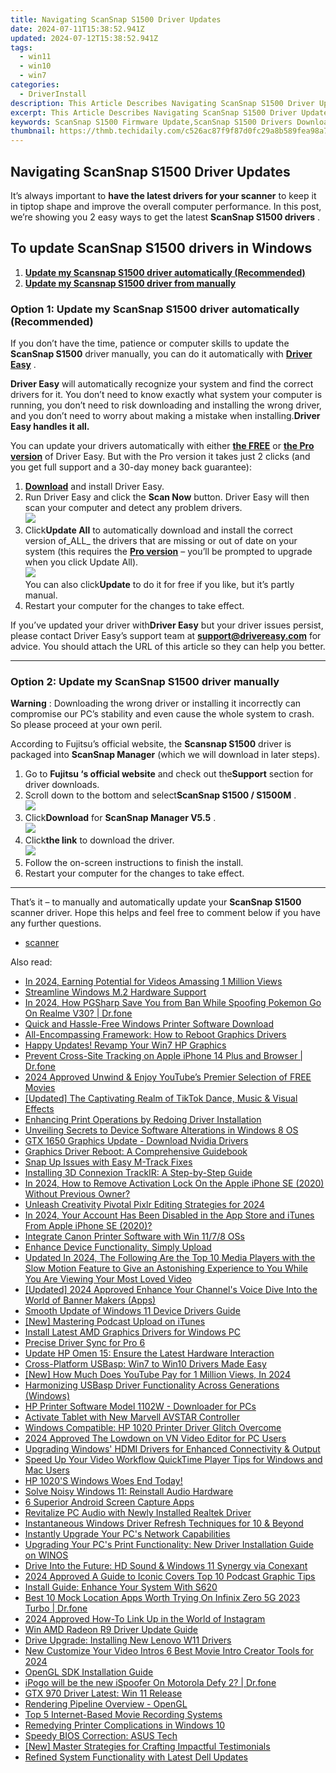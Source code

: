 ```yaml
---
title: Navigating ScanSnap S1500 Driver Updates
date: 2024-07-11T15:38:52.941Z
updated: 2024-07-12T15:38:52.941Z
tags:
  - win11
  - win10
  - win7
categories:
  - DriverInstall
description: This Article Describes Navigating ScanSnap S1500 Driver Updates
excerpt: This Article Describes Navigating ScanSnap S1500 Driver Updates
keywords: ScanSnap S1500 Firmware Update,ScanSnap S1500 Drivers Download,Title,ScanSnap S1500 Drivers Compatibility Guide,ScanSnap S1500 Driver Update Instructions,ScanSnap S1500 Drivers Support & Updates,ScanSnap S1500 2023 Driver Update Guide
thumbnail: https://thmb.techidaily.com/c526ac87f9f87d0fc29a8b589fea98a72d504302296a8e604ba200e55b8a3fda.jpg
---
```


## Navigating ScanSnap S1500 Driver Updates

It’s always important to **have the latest drivers for your scanner**  to keep it in tiptop shape and improve the overall computer performance. In this post, we’re showing you 2 easy ways to get the latest **ScanSnap S1500 drivers** .

## To update **ScanSnap S1500 drivers in Windows**

1. **[Update my Scansnap S1500 driver automatically (Recommended)](#O1)**
2. **[Update my Scansnap S1500 driver from manually](#O2)**

### Option 1: Update my ScanSnap S1500 driver automatically (Recommended)

 If you don’t have the time, patience or computer skills to update the **ScanSnap S1500**  driver manually, you can do it automatically with **[Driver Easy](https://tools.techidaily.com/drivereasy/download/)**  .

**Driver Easy**   will automatically recognize your system and find the correct drivers for it. You don’t need to know exactly what system your computer is running, you don’t need to risk downloading and installing the wrong driver, and you don’t need to worry about making a mistake when installing.**Driver Easy handles it all.**

 You can update your drivers automatically with either **[the FREE](https://tools.techidaily.com/drivereasy/download/)**  or **[the Pro version](https://tools.techidaily.com/drivereasy/download/)**  of Driver Easy. But with the Pro version it takes just 2 clicks (and you get full support and a 30-day money back guarantee):

1. **[Download](https://tools.techidaily.com/drivereasy/download/)**   and install Driver Easy.
2. Run Driver Easy and click the **Scan Now** button. Driver Easy will then scan your computer and detect any problem drivers.  
![](https://images.drivereasy.com/wp-content/uploads/2018/07/img_5b3f177eac7b8.jpg)
3. Click**Update All** to automatically download and install the correct version of_ALL_ the drivers that are missing or out of date on your system (this requires the [**Pro version**](https://tools.techidaily.com/drivereasy/download/) – you’ll be prompted to upgrade when you click Update All).  
![](https://images.drivereasy.com/wp-content/uploads/2018/07/img_5b3f166ba38f1.jpg)  
 You can also click**Update** to do it for free if you like, but it’s partly manual.
4. Restart your computer for the changes to take effect.

 If you’ve updated your driver with**Driver Easy** but your driver issues persist, please contact Driver Easy’s support team at **<support@drivereasy.com>** for advice. You should attach the URL of this article so they can help you better.

---

### Option 2: Update my ScanSnap S1500 driver manually

**Warning** : Downloading the wrong driver or installing it incorrectly can compromise our PC’s stability and even cause the whole system to crash. So please proceed at your own peril.

 According to Fujitsu’s official website, the **Scansnap S1500** driver is packaged into **ScanSnap Manager** (which we will download in later steps).

1. Go to **Fujitsu ‘s  official website** and check out the**Support** section for driver downloads.
2. Scroll down to the bottom and select**ScanSnap S1500 / S1500M** .  
![](https://images.drivereasy.com/wp-content/uploads/2018/07/img_5b3f127937cd6.jpg)
3. Click**Download** for **ScanSnap Manager V5.5** .  
![](https://images.drivereasy.com/wp-content/uploads/2018/07/img_5b3f145d1cf1d.jpg)
4. Click**the link** to download the driver.  
![](https://images.drivereasy.com/wp-content/uploads/2018/07/img_5b3f14c0b6da1.jpg)
5. Follow the on-screen instructions to finish the install.
6. Restart your computer for the changes to take effect.

---

That’s it  – to manually and automatically update your **ScanSnap S1500**  scanner  driver. Hope this helps and feel free to comment below if you have any further questions.

* [scanner](https://store.drivereasy.com/order/cart.php?PRODS=4731822&QTY=1&AFFILIATE=108875)

<ins class="adsbygoogle"
     style="display:block"
     data-ad-format="autorelaxed"
     data-ad-client="ca-pub-7571918770474297"
     data-ad-slot="1223367746"></ins>



<ins class="adsbygoogle"
     style="display:block"
     data-ad-client="ca-pub-7571918770474297"
     data-ad-slot="8358498916"
     data-ad-format="auto"
     data-full-width-responsive="true"></ins>



<span class="atpl-alsoreadstyle">Also read:</span>
<div><ul>
<li><a href="https://youtube-videos.techidaily.com/in-2024-earning-potential-for-videos-amassing-1-million-views/"><u>In 2024, Earning Potential for Videos Amassing 1 Million Views</u></a></li>
<li><a href="https://driver-install.techidaily.com/streamline-windows-m2-hardware-support/"><u>Streamline Windows M.2 Hardware Support</u></a></li>
<li><a href="https://pokemon-go-android.techidaily.com/in-2024-how-pgsharp-save-you-from-ban-while-spoofing-pokemon-go-on-realme-v30-drfone-by-drfone-virtual-android/"><u>In 2024, How PGSharp Save You from Ban While Spoofing Pokemon Go On Realme V30? | Dr.fone</u></a></li>
<li><a href="https://driver-install.techidaily.com/quick-and-hassle-free-windows-printer-software-download/"><u>Quick and Hassle-Free Windows Printer Software Download</u></a></li>
<li><a href="https://driver-install.techidaily.com/all-encompassing-framework-how-to-reboot-graphics-drivers/"><u>All-Encompassing Framework: How to Reboot Graphics Drivers</u></a></li>
<li><a href="https://driver-install.techidaily.com/happy-updates-revamp-your-win7-hp-graphics/"><u>Happy Updates! Revamp Your Win7 HP Graphics</u></a></li>
<li><a href="https://fake-location.techidaily.com/prevent-cross-site-tracking-on-apple-iphone-14-plus-and-browser-drfone-by-drfone-virtual-ios/"><u>Prevent Cross-Site Tracking on Apple iPhone 14 Plus and Browser | Dr.fone</u></a></li>
<li><a href="https://youtube-help.techidaily.com/2024-approved-unwind-and-enjoy-youtubes-premier-selection-of-free-movies/"><u>2024 Approved  Unwind & Enjoy  YouTube’s Premier Selection of FREE Movies</u></a></li>
<li><a href="https://tiktok-video-recordings.techidaily.com/updated-the-captivating-realm-of-tiktok-dance-music-and-visual-effects/"><u>[Updated] The Captivating Realm of TikTok  Dance, Music & Visual Effects</u></a></li>
<li><a href="https://driver-install.techidaily.com/enhancing-print-operations-by-redoing-driver-installation/"><u>Enhancing Print Operations by Redoing Driver Installation</u></a></li>
<li><a href="https://driver-install.techidaily.com/unveiling-secrets-to-device-software-alterations-in-windows-8-os/"><u>Unveiling Secrets to Device Software Alterations in Windows 8 OS</u></a></li>
<li><a href="https://driver-install.techidaily.com/gtx-1650-graphics-update-download-nvidia-drivers/"><u>GTX 1650 Graphics Update - Download Nvidia Drivers</u></a></li>
<li><a href="https://driver-install.techidaily.com/graphics-driver-reboot-a-comprehensive-guidebook/"><u>Graphics Driver Reboot: A Comprehensive Guidebook</u></a></li>
<li><a href="https://driver-install.techidaily.com/snap-up-issues-with-easy-m-track-fixes/"><u>Snap Up Issues with Easy M-Track Fixes</u></a></li>
<li><a href="https://driver-install.techidaily.com/installing-3d-connexion-trackir-a-step-by-step-guide/"><u>Installing 3D Connexion TrackIR: A Step-by-Step Guide</u></a></li>
<li><a href="https://activate-lock.techidaily.com/in-2024-how-to-remove-activation-lock-on-the-apple-iphone-se-2020-without-previous-owner-by-drfone-ios/"><u>In 2024, How to Remove Activation Lock On the Apple iPhone SE (2020) Without Previous Owner?</u></a></li>
<li><a href="https://fox-glue.techidaily.com/unleash-creativity-pivotal-pixlr-editing-strategies-for-2024/"><u>Unleash Creativity  Pivotal Pixlr Editing Strategies for 2024</u></a></li>
<li><a href="https://apple-account.techidaily.com/in-2024-your-account-has-been-disabled-in-the-app-store-and-itunes-from-apple-iphone-se-2020-by-drfone-ios/"><u>In 2024, Your Account Has Been Disabled in the App Store and iTunes From Apple iPhone SE (2020)?</u></a></li>
<li><a href="https://driver-install.techidaily.com/integrate-canon-printer-software-with-win-1178-oss/"><u>Integrate Canon Printer Software with Win 11/7/8 OSs</u></a></li>
<li><a href="https://driver-install.techidaily.com/enhance-device-functionality-simply-upload/"><u>Enhance Device Functionality, Simply Upload</u></a></li>
<li><a href="https://video-content-creator.techidaily.com/updated-in-2024-the-following-are-the-top-10-media-players-with-the-slow-motion-feature-to-give-an-astonishing-experience-to-you-while-you-are-viewing-your-/"><u>Updated In 2024, The Following Are the Top 10 Media Players with the Slow Motion Feature to Give an Astonishing Experience to You While You Are Viewing Your Most Loved Video</u></a></li>
<li><a href="https://facebook-video-footage.techidaily.com/updated-2024-approved-enhance-your-channels-voice-dive-into-the-world-of-banner-makers-apps/"><u>[Updated] 2024 Approved  Enhance Your Channel's Voice  Dive Into the World of Banner Makers (Apps)</u></a></li>
<li><a href="https://driver-install.techidaily.com/smooth-update-of-windows-11-device-drivers-guide/"><u>Smooth Update of Windows 11 Device Drivers Guide</u></a></li>
<li><a href="https://vp-tips.techidaily.com/new-mastering-podcast-upload-on-itunes/"><u>[New] Mastering Podcast Upload on iTunes</u></a></li>
<li><a href="https://driver-install.techidaily.com/install-latest-amd-graphics-drivers-for-windows-pc/"><u>Install Latest AMD Graphics Drivers for Windows PC</u></a></li>
<li><a href="https://driver-install.techidaily.com/precise-driver-sync-for-pro-6/"><u>Precise Driver Sync for Pro 6</u></a></li>
<li><a href="https://driver-install.techidaily.com/update-hp-omen-15-ensure-the-latest-hardware-interaction/"><u>Update HP Omen 15: Ensure the Latest Hardware Interaction</u></a></li>
<li><a href="https://driver-install.techidaily.com/cross-platform-usbasp-win7-to-win10-drivers-made-easy/"><u>Cross-Platform USBasp: Win7 to Win10 Drivers Made Easy</u></a></li>
<li><a href="https://eaxpv-info.techidaily.com/new-how-much-does-youtube-pay-for-1-million-views-in-2024/"><u>[New] How Much Does YouTube Pay for 1 Million Views, In 2024</u></a></li>
<li><a href="https://driver-install.techidaily.com/harmonizing-usbasp-driver-functionality-across-generations-windows/"><u>Harmonizing USBasp Driver Functionality Across Generations (Windows)</u></a></li>
<li><a href="https://driver-install.techidaily.com/hp-printer-software-model-1102w-downloader-for-pcs/"><u>HP Printer Software Model 1102W - Downloader for PCs</u></a></li>
<li><a href="https://driver-install.techidaily.com/activate-tablet-with-new-marvell-avstar-controller/"><u>Activate Tablet with New Marvell AVSTAR Controller</u></a></li>
<li><a href="https://driver-install.techidaily.com/windows-compatible-hp-1020-printer-driver-glitch-overcome/"><u>Windows Compatible: HP 1020 Printer Driver Glitch Overcome</u></a></li>
<li><a href="https://ai-driven-video-production.techidaily.com/2024-approved-the-lowdown-on-vn-video-editor-for-pc-users/"><u>2024 Approved The Lowdown on VN Video Editor for PC Users</u></a></li>
<li><a href="https://driver-install.techidaily.com/upgrading-windows-hdmi-drivers-for-enhanced-connectivity-and-output/"><u>Upgrading Windows' HDMI Drivers for Enhanced Connectivity & Output</u></a></li>
<li><a href="https://ai-vdieo-software.techidaily.com/speed-up-your-video-workflow-quicktime-player-tips-for-windows-and-mac-users/"><u>Speed Up Your Video Workflow QuickTime Player Tips for Windows and Mac Users</u></a></li>
<li><a href="https://driver-install.techidaily.com/1720063184198-hp-1020s-windows-woes-end-today/"><u>HP 1020'S Windows Woes End Today!</u></a></li>
<li><a href="https://driver-install.techidaily.com/solve-noisy-windows-11-reinstall-audio-hardware/"><u>Solve Noisy Windows 11: Reinstall Audio Hardware</u></a></li>
<li><a href="https://screen-capture.techidaily.com/6-superior-android-screen-capture-apps/"><u>6 Superior Android Screen Capture Apps</u></a></li>
<li><a href="https://driver-install.techidaily.com/revitalize-pc-audio-with-newly-installed-realtek-driver/"><u>Revitalize PC Audio with Newly Installed Realtek Driver</u></a></li>
<li><a href="https://driver-install.techidaily.com/instantaneous-windows-driver-refresh-techniques-for-10-and-beyond/"><u>Instantaneous Windows Driver Refresh Techniques for 10 & Beyond</u></a></li>
<li><a href="https://driver-install.techidaily.com/instantly-upgrade-your-pcs-network-capabilities/"><u>Instantly Upgrade Your PC's Network Capabilities</u></a></li>
<li><a href="https://driver-install.techidaily.com/upgrading-your-pcs-print-functionality-new-driver-installation-guide-on-winos/"><u>Upgrading Your PC's Print Functionality: New Driver Installation Guide on WINOS</u></a></li>
<li><a href="https://driver-install.techidaily.com/drive-into-the-future-hd-sound-and-windows-11-synergy-via-conexant/"><u>Drive Into the Future: HD Sound & Windows 11 Synergy via Conexant</u></a></li>
<li><a href="https://extra-resources.techidaily.com/2024-approved-a-guide-to-iconic-covers-top-10-podcast-graphic-tips/"><u>2024 Approved  A Guide to Iconic Covers  Top 10 Podcast Graphic Tips</u></a></li>
<li><a href="https://driver-install.techidaily.com/install-guide-enhance-your-system-with-s620/"><u>Install Guide: Enhance Your System With S620</u></a></li>
<li><a href="https://fake-location.techidaily.com/best-10-mock-location-apps-worth-trying-on-infinix-zero-5g-2023-turbo-drfone-by-drfone-virtual-android/"><u>Best 10 Mock Location Apps Worth Trying On Infinix Zero 5G 2023 Turbo | Dr.fone</u></a></li>
<li><a href="https://instagram-videos.techidaily.com/2024-approved-how-to-link-up-in-the-world-of-instagram/"><u>2024 Approved  How-To  Link Up in the World of Instagram</u></a></li>
<li><a href="https://driver-install.techidaily.com/win-amd-radeon-r9-driver-update-guide/"><u>Win AMD Radeon R9 Driver Update Guide</u></a></li>
<li><a href="https://driver-install.techidaily.com/drive-upgrade-installing-new-lenovo-w11-drivers/"><u>Drive Upgrade: Installing New Lenovo W11 Drivers</u></a></li>
<li><a href="https://video-creation-software.techidaily.com/new-customize-your-video-intros-6-best-movie-intro-creator-tools-for-2024/"><u>New Customize Your Video Intros 6 Best Movie Intro Creator Tools for 2024</u></a></li>
<li><a href="https://driver-install.techidaily.com/opengl-sdk-installation-guide/"><u>OpenGL SDK Installation Guide</u></a></li>
<li><a href="https://android-pokemon-go.techidaily.com/ipogo-will-be-the-new-ispoofer-on-motorola-defy-2-drfone-by-drfone-virtual-android/"><u>iPogo will be the new iSpoofer On Motorola Defy 2? | Dr.fone</u></a></li>
<li><a href="https://driver-install.techidaily.com/gtx-970-driver-latest-win-11-release/"><u>GTX 970 Driver Latest: Win 11 Release</u></a></li>
<li><a href="https://driver-install.techidaily.com/rendering-pipeline-overview-opengl/"><u>Rendering Pipeline Overview - OpenGL</u></a></li>
<li><a href="https://screen-sharing-recording.techidaily.com/top-5-internet-based-movie-recording-systems/"><u>Top 5 Internet-Based Movie Recording Systems</u></a></li>
<li><a href="https://driver-install.techidaily.com/remedying-printer-complications-in-windows-10/"><u>Remedying Printer Complications in Windows 10</u></a></li>
<li><a href="https://driver-install.techidaily.com/speedy-bios-correction-asus-tech/"><u>Speedy BIOS Correction: ASUS Tech</u></a></li>
<li><a href="https://extra-guidance.techidaily.com/new-master-strategies-for-crafting-impactful-testimonials/"><u>[New] Master Strategies for Crafting Impactful Testimonials</u></a></li>
<li><a href="https://driver-install.techidaily.com/refined-system-functionality-with-latest-dell-updates/"><u>Refined System Functionality with Latest Dell Updates</u></a></li>
</ul></div>
